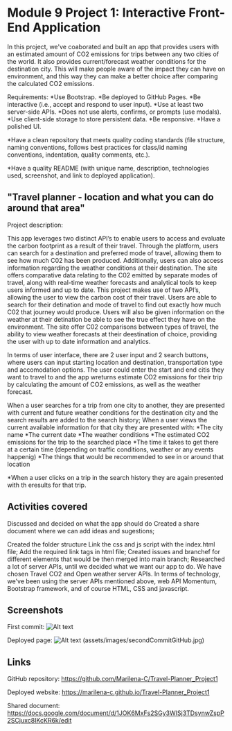 # Module 9 Project 1: Interactive Front-End Application
In this project, we've coaborated and built an app that provides users with an estimated amount of CO2 emissions for trips between any two cities of the world. 
It also provides current/forecast weather conditions for the destination city.
This will make people aware of the impact they can have on environment, and this way they can make a better choice after comparing the calculated CO2 emissions.

Requirements:
*Use Bootstrap.
*Be deployed to GitHub Pages.
*Be interactive (i.e., accept and respond to user input).
*Use at least two server-side APIs.
*Does not use alerts, confirms, or prompts (use modals).
*Use client-side storage to store persistent data.
*Be responsive.
*Have a polished UI.

*Have a clean repository that meets quality coding standards (file structure, naming conventions, follows best practices for class/id naming conventions, indentation, quality comments, etc.).

*Have a quality README (with unique name, description, technologies used, screenshot, and link to deployed application).
## "Travel planner - location and what you can do around that area" 
Project description: 

This app leverages two distinct API’s to enable users to access and evaluate the carbon footprint as a result of their 
travel. Through the platform, users can search for a destination and preferred mode of travel, allowing them to see 
how much C02 has been produced. 
Additionally, users can also access information regarding the weather conditions 
at their destination. The site offers comparative data relating to the C02 emitted by separate modes of travel, along 
with real-time weather forecasts and analytical tools to keep users informed and up to date.
     This project makes use of two API’s, allowing the user to view the carbon cost of their travel. Users are able to 
search for their detination and mode of travel to find out exactly how much C02 that journey would produce. Users 
will also be given information on the weather at their detination  be able to see the true effect they have on the 
environment. The site offer C02 comparisons between types of travel, the ability to view weather forecasts at their 
deestination of choice, providing the user with up to date information and analytics.

In terms of user interface, there are 2 user input and 2 search buttons, where users can input starting location and destination, transportation type and accomodation options.
The user could enter the start and end citis they want to travel to and the app wreturns estimate CO2 emissions for their trip by calculating the amount of CO2 emissions, as well as the weather forecast.

When a user searches for a trip from one city to another, they are presented with current and future weather conditions for the destination city and the search results are added to the search history;
When a user views the current available information for that city they are presented with:
*The city name
*The current date
*The weather conditions
*The estimated CO2 emissions for the trip  to the searched place
*The time it takes to get there at a certain time (depending on traffic conditions, weather or any events happenig)
*The things that would be recommended to see in or around that location

*When a user clicks on a trip in the search history they are again presented with th eresults for that trip.

## Activities covered
Discussed and decided on what the app should do
Created a share document where we can add ideas and sugestions;

Created the folder structure 
Link the css and js script with the index.html file;
Add the required link tags in html file;
Created issues and branchef for different elements that would be then merged into main branch;
Researched a lot of server APIs, until we decided what we want our app to do.
We have chosen Travel CO2 and Open weather server APIs.
In terms of technology, we've been using the server APIs mentioned above, web API Momentum, Bootstrap framework, and of course HTML, CSS and javascript.


 ## Screenshots
First commit:
![Alt text](Travel-Planner_Project1/assets/images/firstCommitGithub.jpg)

Deployed page: 
![Alt text](assets/images/DeployedPage_Travel.png)
(assets/images/secondCommitGitHub.jpg)

 ## Links
GitHub repository: https://github.com/Marilena-C/Travel-Planner_Project1

Deployed website: https://marilena-c.github.io/Travel-Planner_Project1

Shared document: https://docs.google.com/document/d/1JOK6MxFs2SGy3WISj3TDsynwZspP2SCjuxc8IKcKR6k/edit
